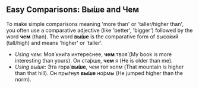 ## Easy Comparisons: Вы́ше and Чем

To make simple comparisons meaning 'more than' or 'taller/higher than', you often use a comparative adjective (like 'better', 'bigger') followed by the word **чем** (than). The word **вы́ше** is the comparative form of высо́кий (tall/high) and means 'higher' or 'taller'.

* *Using чем:* Моя́ кни́га интере́снее, **чем** твоя́ (My book is more interesting than yours). Он ста́рше, **чем** я (He is older than me).
* *Using вы́ше:* Эта гора́ **вы́ше**, чем тот холм (That mountain is higher than that hill). Он пры́гнул **вы́ше** но́рмы (He jumped higher than the norm).